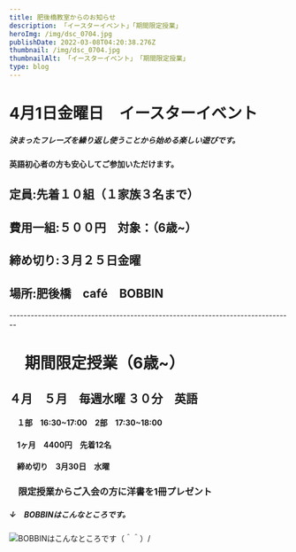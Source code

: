 ```yaml
---
title: 肥後橋教室からのお知らせ
description: 「イースターイベント」「期間限定授業」
heroImg: /img/dsc_0704.jpg
publishDate: 2022-03-08T04:20:38.276Z
thumbnail: /img/dsc_0704.jpg
thumbnailAlt: 「イースターイベント」　「期間限定授業」
type: blog
---
```

# 4月1日金曜日　イースターイベント

##### *決まったフレーズを繰り返し使うことから始める楽しい遊びです。*

**英語初心者の方も安心してご参加いただけます。**

## 定員:先着１０組（１家族３名まで）

## 費用一組:５００円　対象：（6歳~）

## 締め切り:３月２５日金曜

## 場所:肥後橋　café　BOBBIN

\--------------------------------------------------------------------------------

# 　**期間限定授業（6歳~）**

## ４月　５月　毎週水曜 ３０分　英語

#### 　１部　16:30\~17:00　2部　17:30\~18:00

#### 　1ヶ月　4400円　先着12名

#### 　締め切り　3月30日　水曜　

### 　限定授業からご入会の方に洋書を1冊プレゼント

#####  ↓　BOBBINはこんなところです。

![](/img/img_20220201_073758.jpg "BOBBINはこんなところです（＾＾）/")